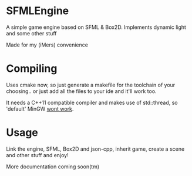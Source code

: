SFMLEngine
==========
A simple game engine based on SFML & Box2D.
Implements dynamic light and some other stuff

Made for my (iMers) convenience

Compiling
==========
Uses cmake now, so just generate a makefile for the toolchain of your choosing.. or just add all the files to your ide and it'll work too.

It needs a C++11 compatible compiler and makes use of std::thread, so 'default' MinGW [wont work](http://stackoverflow.com/questions/21211980/mingw-error-thread-is-not-a-member-of-std).

Usage
==========
Link the engine, SFML, Box2D and json-cpp, inherit game, create a scene and other stuff and enjoy!


More documentation coming soon(tm)
